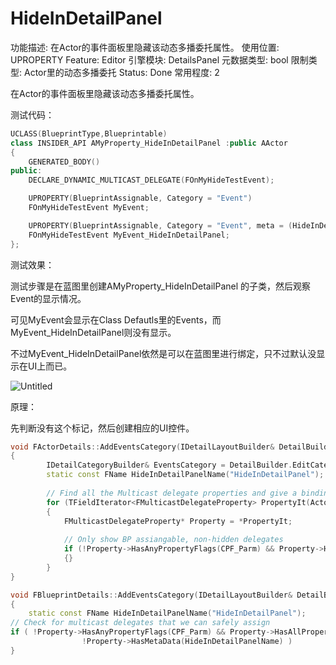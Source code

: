# HideInDetailPanel

功能描述: 在Actor的事件面板里隐藏该动态多播委托属性。
使用位置: UPROPERTY
Feature: Editor
引擎模块: DetailsPanel
元数据类型: bool
限制类型: Actor里的动态多播委托
Status: Done
常用程度: 2

在Actor的事件面板里隐藏该动态多播委托属性。

测试代码：

```cpp
UCLASS(BlueprintType,Blueprintable)
class INSIDER_API AMyProperty_HideInDetailPanel :public AActor
{
	GENERATED_BODY()
public:
	DECLARE_DYNAMIC_MULTICAST_DELEGATE(FOnMyHideTestEvent);

	UPROPERTY(BlueprintAssignable, Category = "Event")
	FOnMyHideTestEvent MyEvent;

	UPROPERTY(BlueprintAssignable, Category = "Event", meta = (HideInDetailPanel))
	FOnMyHideTestEvent MyEvent_HideInDetailPanel;
};

```

测试效果：

测试步骤是在蓝图里创建AMyProperty_HideInDetailPanel 的子类，然后观察Event的显示情况。

可见MyEvent会显示在Class Defautls里的Events，而MyEvent_HideInDetailPanel则没有显示。

不过MyEvent_HideInDetailPanel依然是可以在蓝图里进行绑定，只不过默认没显示在UI上而已。

![Untitled](HideInDetailPanel/Untitled.png)

原理：

先判断没有这个标记，然后创建相应的UI控件。

```cpp
void FActorDetails::AddEventsCategory(IDetailLayoutBuilder& DetailBuilder)
{
		IDetailCategoryBuilder& EventsCategory = DetailBuilder.EditCategory("Events", FText::GetEmpty(), ECategoryPriority::Uncommon);
		static const FName HideInDetailPanelName("HideInDetailPanel");
	
		// Find all the Multicast delegate properties and give a binding button for them
		for (TFieldIterator<FMulticastDelegateProperty> PropertyIt(Actor->GetClass(), EFieldIteratorFlags::IncludeSuper); PropertyIt; ++PropertyIt)
		{
			FMulticastDelegateProperty* Property = *PropertyIt;
			
			// Only show BP assiangable, non-hidden delegates		
			if (!Property->HasAnyPropertyFlags(CPF_Parm) && Property->HasAllPropertyFlags(CPF_BlueprintAssignable) && !Property->HasMetaData(HideInDetailPanelName))
			{}
		}
}

void FBlueprintDetails::AddEventsCategory(IDetailLayoutBuilder& DetailBuilder, FName PropertyName, UClass* PropertyClass)
{
	static const FName HideInDetailPanelName("HideInDetailPanel");
// Check for multicast delegates that we can safely assign
if ( !Property->HasAnyPropertyFlags(CPF_Parm) && Property->HasAllPropertyFlags(CPF_BlueprintAssignable) &&
				!Property->HasMetaData(HideInDetailPanelName) )
}
```